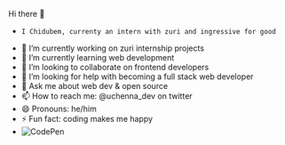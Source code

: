 Hi there 👋

-     I Chidubem, currenty an intern with zuri and ingressive for good
- 🔭 I’m currently working on zuri internship projects
- 🌱 I’m currently learning web development
- 👯 I’m looking to collaborate on frontend developers
- 🤔 I’m looking for help with becoming a full stack web developer
- 💬 Ask me about web dev & open source
- 📫 How to reach me: @uchenna_dev on twitter
- 😄 Pronouns: he/him
- ⚡ Fun fact: coding makes me happy
- ![CodePen](https://img.shields.io/badge/Codepen-000000?style=for-the-badge&logo=codepen&logoColor=white)
